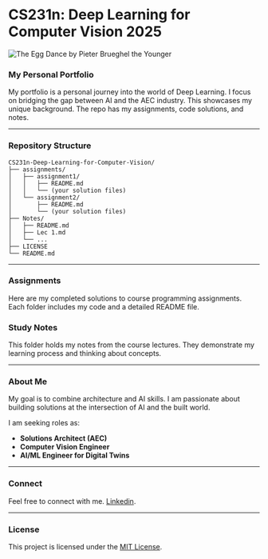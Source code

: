 # **CS231n: Deep Learning for Computer Vision 2025**
![The Egg Dance by Pieter Brueghel the Younger](images/the_egg_dance.jpg)
### **My Personal Portfolio**

My portfolio is a personal journey into the world of Deep Learning. I focus on bridging the gap between AI and the AEC industry. This showcases my unique background. The repo has my assignments, code solutions, and notes.

-----

### **Repository Structure**

```
CS231n-Deep-Learning-for-Computer-Vision/
├── assignments/
│   ├── assignment1/
│   │   ├── README.md
│   │   └── (your solution files)
│   └── assignment2/
│       ├── README.md
│       └── (your solution files)
├── Notes/
│   ├── README.md
│   ├── Lec 1.md
│   └── ...
├── LICENSE
└── README.md
```

-----

### **Assignments**

Here are my completed solutions to course programming assignments. Each folder includes my code and a detailed README file.

### **Study Notes**

This folder holds my notes from the course lectures. They demonstrate my learning process and thinking about concepts.

-----

### **About Me**

My goal is to combine architecture and AI skills. I am passionate about building solutions at the intersection of AI and the built world.

I am seeking roles as:

  * **Solutions Architect (AEC)**
  * **Computer Vision Engineer**
  * **AI/ML Engineer for Digital Twins**

-----

### **Connect**

Feel free to connect with me.
[Linkedin](https://www.linkedin.com/in/eyal-ivri/).

-----

### **License**

This project is licensed under the [MIT License](https://www.google.com/search?q=LICENSE).

